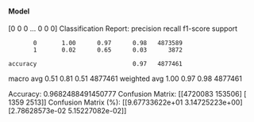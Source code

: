 #### Model
[0 0 0 ... 0 0 0]
Classification Report:
              precision    recall  f1-score   support

           0       1.00      0.97      0.98   4873589
           1       0.02      0.65      0.03      3872

    accuracy                           0.97   4877461
   macro avg       0.51      0.81      0.51   4877461
weighted avg       1.00      0.97      0.98   4877461

Accuracy: 0.9682488491450777
Confusion Matrix:
[[4720083  153506]
 [   1359    2513]]
Confusion Matrix (%):
[[9.67733622e+01 3.14725223e+00]
 [2.78628573e-02 5.15227082e-02]]
